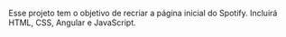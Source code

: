 Esse projeto tem o objetivo de recriar a página inicial do Spotify. Incluirá HTML, CSS, Angular e JavaScript. 
